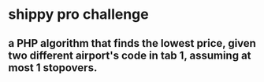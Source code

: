 # shippy pro challenge
## a PHP algorithm that finds the lowest price, given two different airport's code in tab 1, assuming at most 1 stopovers.


